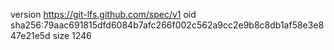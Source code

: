 version https://git-lfs.github.com/spec/v1
oid sha256:79aac691815dfd6084b7afc266f002c562a9cc2e9b8c8db1af58e3e847e21e5d
size 1246
